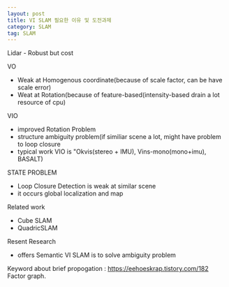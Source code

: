 ```yaml
---
layout: post
title: VI SLAM 필요한 이유 및 도전과제
category: SLAM
tag: SLAM
---
```


Lidar - Robust but cost

VO
  - Weak at Homogenous coordinate(because of scale factor, can be have scale error)
  - Weat at Rotation(because of feature-based(intensity-based drain a lot resource of cpu)

VIO
  - improved Rotation Problem
  - structure ambiguity problem(if similiar scene a lot, might have problem to loop closure
  - typical work VIO is "Okvis(stereo + IMU), Vins-mono(mono+imu), BASALT)

STATE PROBLEM
  - Loop Closure Detection is weak at similar scene
  - it occurs global localization and map

Related work
  - Cube SLAM
  - QuadricSLAM

Resent Research
  - offers Semantic VI SLAM is to solve ambiguity problem

Keyword
about brief propogation : https://eehoeskrap.tistory.com/182
Factor graph.
